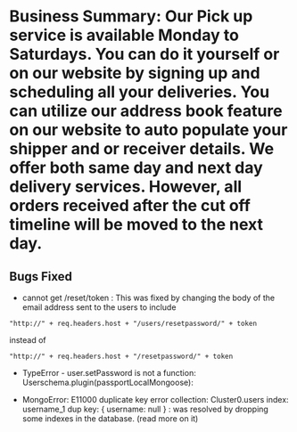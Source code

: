 # Business Summary: Our Pick up service is available Monday to Saturdays. You can do it yourself or on our website by signing up and scheduling all your deliveries. You can utilize our address book feature on our website to auto populate your shipper and or receiver details. We offer both same day and next day delivery services. However, all orders received after the cut off timeline will be moved to the next day.

## Bugs Fixed
* cannot get /reset/token : This was fixed by changing the body of the email address sent to the users to  include 
 ```nodejs
"http://" + req.headers.host + "/users/resetpassword/" + token
``` 
instead of

```nodejs
"http://" + req.headers.host + "/resetpassword/" + token
```
* TypeError - user.setPassword is not a function:  Userschema.plugin(passportLocalMongoose):

* MongoError: E11000 duplicate key error collection: Cluster0.users index: username_1 dup key: { username: null } : was resolved by dropping some indexes in the database. (read more on it) 